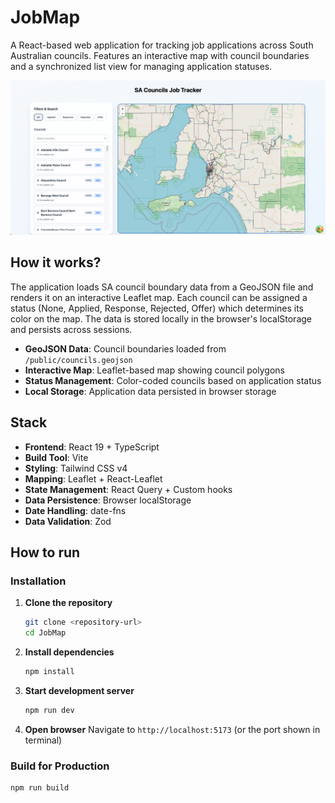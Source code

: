 # JobMap

A React-based web application for tracking job applications across South Australian councils. Features an interactive map with council boundaries and a synchronized list view for managing application statuses.

![JobMap Preview](./src/assets/image.png)

## How it works?

The application loads SA council boundary data from a GeoJSON file and renders it on an interactive Leaflet map. Each council can be assigned a status (None, Applied, Response, Rejected, Offer) which determines its color on the map. The data is stored locally in the browser's localStorage and persists across sessions.

- **GeoJSON Data**: Council boundaries loaded from `/public/councils.geojson`
- **Interactive Map**: Leaflet-based map showing council polygons
- **Status Management**: Color-coded councils based on application status
- **Local Storage**: Application data persisted in browser storage

## Stack

- **Frontend**: React 19 + TypeScript
- **Build Tool**: Vite
- **Styling**: Tailwind CSS v4
- **Mapping**: Leaflet + React-Leaflet
- **State Management**: React Query + Custom hooks
- **Data Persistence**: Browser localStorage
- **Date Handling**: date-fns
- **Data Validation**: Zod

## How to run


### Installation

1. **Clone the repository**
   ```bash
   git clone <repository-url>
   cd JobMap
   ```

2. **Install dependencies**
   ```bash
   npm install
   ```

3. **Start development server**
   ```bash
   npm run dev
   ```

4. **Open browser**
   Navigate to `http://localhost:5173` (or the port shown in terminal)

### Build for Production

```bash
npm run build
```

